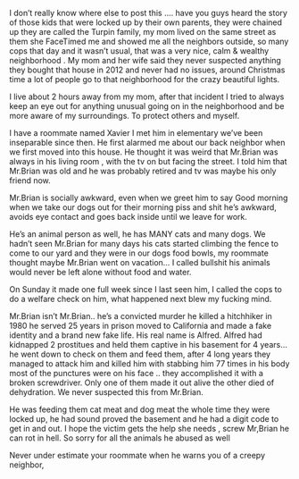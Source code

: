 I don’t really know where else to post this …. have you guys heard the story of those kids that were locked up by their own parents, they were chained up they are called the Turpin family, my mom lived on the same street as them she FaceTimed me and showed me all the neighbors outside, so many cops that day and it wasn’t usual, that was a very nice, calm & wealthy neighborhood . My mom and her wife said they never suspected anything they bought that house in 2012 and never had no issues, around Christmas time a lot of people go to that neighborhood for the crazy beautiful lights.

I live about 2 hours away from my mom, after that incident I tried to always keep an eye out for anything unusual going on in the neighborhood and be more aware of my surroundings. To protect others and myself.

I have a roommate named Xavier I met him in elementary we’ve been inseparable since then. He first alarmed me about our back neighbor when we first moved into this house. He thought it was weird that Mr.Brian was always in his living room , with the tv on but facing the street. I told him that Mr.Brian was old and he was probably retired and tv was maybe his only friend now.

Mr.Brian is socially awkward, even when we greet him to say Good morning when we take our dogs out for their morning piss and shit he’s awkward, avoids eye contact and goes back inside until we leave for work.

He’s an animal person as well, he has MANY cats and many dogs. We hadn’t seen Mr.Brian for many days his cats started climbing the fence to come to our yard and they were in our dogs food bowls, my roommate thought maybe Mr.Brian went on vacation… I called bullshit his animals would never be left alone without food and water.

On Sunday it made one full week since I last seen him, I called the cops to do a welfare check on him, what happened next blew my fucking mind. 

Mr.Brian isn’t Mr.Brian.. he’s a convicted murder he killed a hitchhiker in 1980 he served 25 years in prison moved to California and made a fake identity and a brand new fake life. His real name is Alfred. Alfred had kidnapped 2 prostitues and held them captive in his basement for 4 years… he went down to check on them and feed them, after 4 long years they managed to attack him and killed him with stabbing him 77 times in his body most of the punctures were on his face .. they accomplished it  with a broken screwdriver. Only one of them made it out alive the other died of dehydration. We never suspected this from Mr.Brian.

He was feeding them cat meat and dog meat the whole time they were locked up, he had sound proved the basement and he had a digit code to get in and out. I hope the victim gets the help she needs , screw Mr,Brian he can rot in hell. So sorry for all the animals he abused as well

Never under estimate your roommate when he warns you of a creepy neighbor,